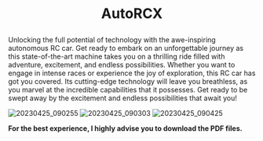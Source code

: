 # <p align="center">AutoRCX </b>
Unlocking the full potential of technology with the awe-inspiring autonomous RC car. Get ready to embark on an unforgettable journey as this state-of-the-art machine takes you on a thrilling ride filled with adventure, excitement, and endless possibilities. Whether you want to engage in intense races or experience the joy of exploration, this RC car has got you covered. Its cutting-edge technology will leave you breathless, as you marvel at the incredible capabilities that it possesses. Get ready to be swept away by the excitement and endless possibilities that await you!

![20230425_090255](https://user-images.githubusercontent.com/115218309/235296406-131fa75b-f1ff-4402-b6cf-a2940414f78e.jpg)
![20230425_090303](https://user-images.githubusercontent.com/115218309/235296411-43354b26-449b-4b4e-a467-08e2989a473b.jpg)
![20230425_090425](https://user-images.githubusercontent.com/115218309/235296418-bc83638c-a039-4ff2-bf1e-3b53b6bf54d9.jpg)

**For the best experience, I highly advise you to download the PDF files.**
